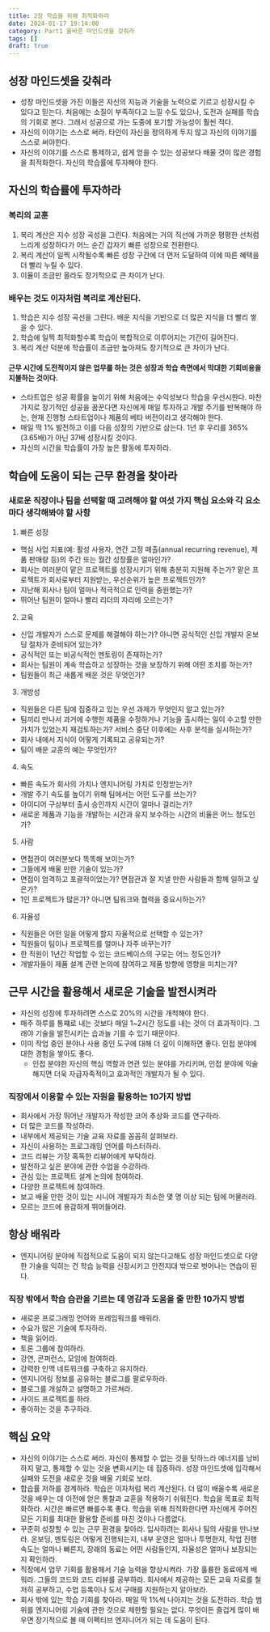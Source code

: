 ```yaml
---
title: 2장 학습을 위해 최적화하라
date: 2024-01-17 19:14:00
category: Part1 올바른 마인드셋을 갖춰라
tags: []
draft: true
---
```


## 성장 마인드셋을 갖춰라

- 성장 마인드셋을 가진 이들은 자신의 지능과 기술을 노력으로 기르고 성장시킬 수 있다고 믿는다. 처음에는 소질이 부족하다고 느낄 수도 있으나, 도전과 실패를 학습의 기회로 본다. 그래서 성공으로 가는 도중에 포기할 가능성이 훨씬 적다.
- 자신의 이야기는 스스로 써라. 타인이 자신을 정의하게 두지 않고 자신의 이야기를 스스로 써야한다.
- 자신의 이야기를 스스로 통제하고, 쉽게 얻을 수 있는 성공보다 배울 것이 많은 경험을 최적화한다. 자신의 학습률에 투자해야 한다.

## 자신의 학습률에 투자하라

### 복리의 교훈

1. 복리 계산은 지수 성장 곡성을 그린다. 처음에는 거의 직선에 가까운 평평한 선처럼 느리게 성장하다가 어느 순간 갑자기 빠른 성장으로 전환한다.
2. 복리 계산이 일찍 시작될수록 빠른 성장 구간에 더 먼저 도달하여 이에 따른 혜택을 더 빨리 누릴 수 있다.
3. 이율이 조금만 올라도 장기적으로 큰 차이가 난다.

### 배우는 것도 이자처럼 복리로 계산된다.

1. 학습은 지수 성장 곡선을 그린다. 배운 지식을 기반으로 더 많은 지식을 더 빨리 쌓을 수 있다.
2. 학습에 일찍 최적화할수록 학습이 복합적으로 이루어지는 기간이 길어진다.
3. 복리 계산 덕분에 학습률이 조금만 높아져도 장기적으로 큰 차이가 난다.

#### 근무 시간에 도전적이지 않은 업무를 하는 것은 성장과 학습 측면에서 막대한 기회비용을 지불하는 것이다.

- 스타트업은 성공 확률을 높이기 위해 처음에는 수익성보다 학습을 우선시한다. 마찬가지로 장기적인 성공을 꿈꾼다면 자신에게 매일 투자하고 개발 주기를 반복해야 하는, 현재 진행형 스타트업이나 제품의 베타 버전이라고 생각해야 한다.
- 매일 딱 1% 발전하고 이를 다음 성장의 기반으로 삼는다. 1년 후 우리를 365%(3.65배)가 아닌 37배 성장시킬 것이다.
- 자신의 시간을 학습률이 가장 높은 활동에 투자하라.

## 학습에 도움이 되는 근무 환경을 찾아라

### 새로운 직장이나 팀을 선택할 때 고려해야 할 여섯 가지 핵심 요소와 각 요소마다 생각해봐야 할 사항

1. 빠른 성장

- 핵심 사업 지표(예: 활성 사용자, 연간 고정 매출(annual recurring revenue), 제품 판매량 등)의 주간 또는 월간 성장률은 얼마인가?
- 회사는 여러분이 맡은 프로젝트를 성장시키기 위해 충분히 지원해 주는가? 맡은 프로젝트가 회사로부터 지원받는, 우선순위가 높은 프로젝트인가?
- 지난해 회사나 팀이 얼마나 적극적으로 인력을 충원했는가?
- 뛰어난 팀원이 얼마나 빨리 리더의 자리에 오르는가?

2. 교육

- 신입 개발자가 스스로 문제를 해결해야 하는가? 아니면 공식적인 신입 개발자 온보딩 절차가 준비되어 있는가?
- 공식적인 또는 비공식적인 멘토링이 존재하는가?
- 회사는 팀원이 계속 학습하고 성장하는 것을 보장하기 위해 어떤 조치를 하는가?
- 팀원들이 최근 새롭게 배운 것은 무엇인가?

3. 개방성

- 직원들은 다른 팀에 집중하고 있는 우선 과제가 무엇인지 알고 있는가?
- 팀끼리 만나서 과거에 수행한 제품을 수정하거나 기능을 출시하는 일이 수고할 만한 가치가 있었는지 재검토하는가? 서비스 중단 이후에는 사후 분석을 실시하는가?
- 회사 내에서 지식이 어떻게 기록되고 공유되는가?
- 팀이 배운 교훈의 예는 무엇인가?

4. 속도

- 빠른 속도가 회사의 가치나 엔지니어링 가치로 인정받는가?
- 개발 주기 속도를 높이기 위해 팀에서는 어떤 도구를 쓰는가?
- 아이디어 구상부터 출시 승인까지 시간이 얼마나 걸리는가?
- 새로운 제품과 기능을 개발하는 시간과 유지 보수하는 시간의 비율은 어느 정도인가?

5. 사람

- 면접관이 여러분보다 똑똑해 보이는가?
- 그들에게 배울 만한 기술이 있는가?
- 면접이 엄격하고 포괄적이었는가? 면접관과 잘 지낼 만한 사람들과 함께 일하고 싶은가?
- 1인 프로젝트가 많은가? 아니면 팀워크와 협력을 중요시하는가?

6. 자율성

- 직원들은 어떤 일을 어떻게 할지 자율적으로 선택할 수 있는가?
- 직원들이 팀이나 프로젝트를 얼마나 자주 바꾸는가?
- 한 직원이 1년간 작업할 수 있는 코드베이스의 구모는 어느 정도인가?
- 개발자들이 제품 설계 관련 논의에 참여하고 제품 방향에 영향을 미치는가?

## 근무 시간을 활용해서 새로운 기술을 발전시켜라

- 자신의 성장에 투자하려면 스스로 20%의 시간을 개척해야 한다.
- 매주 하루를 통쨰로 내는 것보다 매일 1~2시간 정도를 내는 것이 더 효과적이다. 그래야 기술을 발전시키는 습과늘 기를 수 있기 때문이다.
- 이미 작업 중인 분야나 사용 중인 도구에 대해 더 깊이 이해하면 좋다. 인접 분야에 대한 경험을 쌓아도 좋다.
  - 인접 분야한 자신의 핵심 역할과 연관 있는 분야를 가리키며, 인접 분야에 익술해지면 더욱 자급자족적이고 효과적인 개발자가 될 수 있다.

### 직장에서 이용할 수 있는 자원을 활용하는 10가지 방법

- 회사에서 가장 뛰어난 개발자가 작성한 코어 추상화 코드를 연구하라.
- 더 많은 코드를 작성하라.
- 내부에서 제공되는 기술 교육 자료를 꼼꼼히 살펴보라.
- 자신이 사용하는 프로그래밍 언어를 마스터하라.
- 코드 리뷰는 가장 혹독한 리뷰어에게 부탁하라.
- 발전하고 싶은 분야에 관한 수업을 수강하라.
- 관심 있는 프로젝트 설계 논의에 참여하라.
- 다양한 프로젝트에 참여하라.
- 보고 배울 만한 것이 있는 시니어 개발자가 최소한 몇 명 이상 되는 팀에 머물러라.
- 모르는 코드에 용감하게 뛰어들어라.

## 항상 배워라

- 엔지니어링 분야에 직접적으로 도움이 되지 않는다고해도 성장 마인드셋으로 다양한 기술을 익히는 건 학습 능력을 신장시키고 안전지대 밖으로 벗어나는 연습이 된다.

### 직장 밖에서 학습 습관을 기르는 데 영감과 도움을 줄 만한 10가지 방법

- 새로운 프로그래밍 언어와 프레임워크를 배워라.
- 수요가 많은 기술에 투자하라.
- 책을 읽어라.
- 토론 그룹에 참여하라.
- 강연, 콘퍼런스, 모임에 참여하라.
- 강력한 인맥 네트워크를 구축하고 유지하라.
- 엔지니어링 정보를 공유하는 블로그를 팔로우하라.
- 블로그를 개설하고 설명하고 가르쳐라.
- 사이드 프로젝트를 하라.
- 좋아하는 것을 추구하라.

## 핵심 요약

- 자신의 이야기는 스스로 써라. 자신이 통제할 수 없는 것을 탓하느라 에너지를 낭비하지 말고, 통제할 수 있는 것을 변화시키는 데 집중하라. 성장 마인드셋에 입각해서 실패와 도전을 새로운 것을 배울 기회로 보라.
- 합습률 저하를 경계하라. 학습은 이자처럼 복리 계산된다. 더 많이 배울수록 새로운 것을 배우는 데 이전에 얻은 통찰과 교훈을 적용하기 쉬워진다. 학습을 목표로 최적화하라. 시간은 빠르면 빠를수록 좋다. 학습을 위해 최적화한다면 자신에게 주어진 모든 기회를 최대한 활용할 준비를 마친 것이나 다름없다.
- 꾸준히 성장할 수 있는 근무 환경을 찾아라. 입사하려는 회사나 팀의 사람을 만나보라. 온보딩, 멘토링은 어떻게 진행되는지, 내부 운영은 얼마나 투명한지, 작업 진행 속도는 얼마나 빠른지, 장래의 동료는 어떤 사람들인지, 자율성은 얼마나 보장되는지 확인하라.
- 직장에서 업무 기회를 활용해서 기술 능력을 향상시켜라. 가장 훌륭한 동료에게 배워라. 그들의 코드와 코드 리뷰를 공부하라. 회사에서 제공하는 모든 교육 자료를 철저히 공부하고, 수업 등록이나 도서 구매를 지원하는지 알아보라.
- 회사 밖에 있는 학습 기회를 찾아라. 매일 딱 1%씩 나아지는 것을 도전하라. 학습 범위를 엔지니어링 기술에 관한 것으로 제한할 필요는 없다. 무엇이든 즐겁게 많이 배우면 장기적으로 볼 때 이펙티브 엔지니어가 되는 데 도움이 된다.
